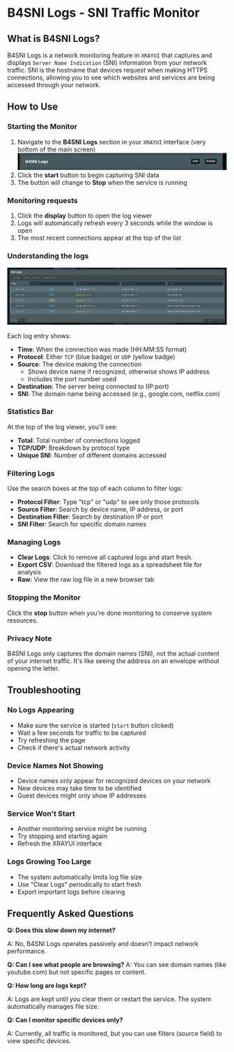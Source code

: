 # B4SNI Logs - SNI Traffic Monitor

## What is B4SNI Logs?

B4SNI Logs is a network monitoring feature in `XRAYUI` that captures and displays `Server Name Indication` (SNI) information from your network traffic. SNI is the hostname that devices request when making HTTPS connections, allowing you to see which websites and services are being accessed through your network.

## How to Use

### Starting the Monitor

1. Navigate to the **B4SNI Logs** section in your `XRAYUI` interface (very bottom of the main screen)
   ![b4sni](../.vuepress/public/images/b4sni/20251025222843.png)
2. Click the **start** button to begin capturing SNI data
3. The button will change to **Stop** when the service is running

### Monitoring requests

1. Click the **display** button to open the log viewer
2. Logs will automatically refresh every 3 seconds while the window is open
3. The most recent connections appear at the top of the list

### Understanding the logs

![logs](../.vuepress/public/images/b4sni/20251025223201.png)

Each log entry shows:

- **Time**: When the connection was made (HH:MM:SS format)
- **Protocol**: Either `TCP` (blue badge) or `UDP` (yellow badge)
- **Source**: The device making the connection
  - Shows device name if recognized, otherwise shows IP address
  - Includes the port number used
- **Destination**: The server being connected to (IP:port)
- **SNI**: The domain name being accessed (e.g., google.com, netflix.com)

### Statistics Bar

At the top of the log viewer, you'll see:

- **Total**: Total number of connections logged
- **TCP/UDP**: Breakdown by protocol type
- **Unique SNI**: Number of different domains accessed

### Filtering Logs

Use the search boxes at the top of each column to filter logs:

- **Protocol Filter**: Type "tcp" or "udp" to see only those protocols
- **Source Filter**: Search by device name, IP address, or port
- **Destination Filter**: Search by destination IP or port
- **SNI Filter**: Search for specific domain names

### Managing Logs

- **Clear Logs**: Click to remove all captured logs and start fresh.
- **Export CSV**: Download the filtered logs as a spreadsheet file for analysis
- **Raw**: View the raw log file in a new browser tab

### Stopping the Monitor

Click the **stop** button when you're done monitoring to conserve system resources.

### Privacy Note

B4SNI Logs only captures the domain names (SNI), not the actual content of your internet traffic. It's like seeing the address on an envelope without opening the letter.

## Troubleshooting

### No Logs Appearing

- Make sure the service is started (`start` button clicked)
- Wait a few seconds for traffic to be captured
- Try refreshing the page
- Check if there's actual network activity

### Device Names Not Showing

- Device names only appear for recognized devices on your network
- New devices may take time to be identified
- Guest devices might only show IP addresses

### Service Won't Start

- Another monitoring service might be running
- Try stopping and starting again
- Refresh the XRAYUI interface

### Logs Growing Too Large

- The system automatically limits log file size
- Use "Clear Logs" periodically to start fresh
- Export important logs before clearing

## Frequently Asked Questions

**Q: Does this slow down my internet?**

A: No, B4SNI Logs operates passively and doesn't impact network performance.

**Q: Can I see what people are browsing?**
A: You can see domain names (like youtube.com) but not specific pages or content.

**Q: How long are logs kept?**

A: Logs are kept until you clear them or restart the service. The system automatically manages file size.

**Q: Can I monitor specific devices only?**

A: Currently, all traffic is monitored, but you can use filters (source field) to view specific devices.
